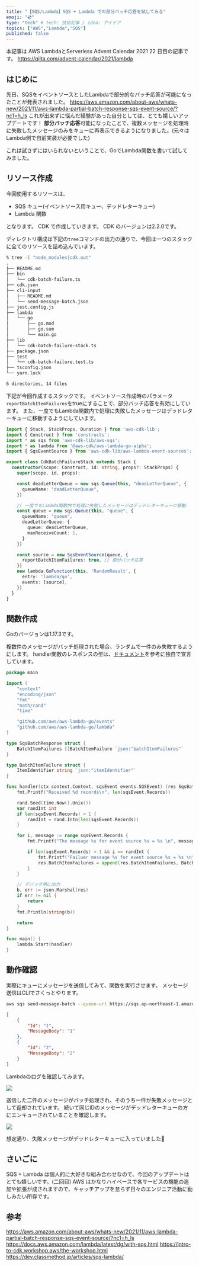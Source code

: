 ```yaml
---
title: "【SQS/Lambda】SQS + Lambda での部分バッチ応答を試してみる"
emoji: "💿"
type: "tech" # tech: 技術記事 / idea: アイデア
topics: ["AWS","Lambda","SQS"]
published: false
---
```


本記事は AWS LambdaとServerless Advent Calendar 2021 22 日目の記事です。
https://qiita.com/advent-calendar/2021/lambda

## はじめに

先日、SQSをイベントソースとしたLambdaで部分的なバッチ応答が可能になったことが発表されました。
https://aws.amazon.com/about-aws/whats-new/2021/11/aws-lambda-partial-batch-response-sqs-event-source/?nc1=h_ls
これが出来ずに悩んだ経験があった自分としては、とても嬉しいアップデートです！
**部分バッチ応答**可能になったことで、複数メッセージを処理時に失敗したメッセージのみをキューに再表示できるようになりました。(元々はLambda側で自前実装が必要でした)

これは試さずにはいられないということで、GoでLambda関数を書いて試してみました。

## リソース作成

今回使用するリソースは、

- SQS キュー(イベントソース用キュー、デッドレターキュー)
- Lambda 関数

となります。
CDK で作成していきます。
CDK のバージョンは2.2.0です。

ディレクトリ構成は下記の`tree`コマンドの出力の通りで、今回は一つのスタックに全てのリソースを詰め込んでいます。

```sh
% tree -I "node_modules|cdk.out"
.
├── README.md
├── bin
│   └── cdk-batch-failure.ts
├── cdk.json
├── cli-input
│   ├── README.md
│   └── send-message-batch.json
├── jest.config.js
├── lambda
│   └── go
│       ├── go.mod
│       ├── go.sum
│       └── main.go
├── lib
│   └── cdk-batch-failure-stack.ts
├── package.json
├── test
│   └── cdk-batch-failure.test.ts
├── tsconfig.json
└── yarn.lock

6 directories, 14 files
```

下記が今回作成するスタックです。
イベントソース作成時のパラメータ`reportBatchItemFailures`をtrueにすることで、部分バッチ応答を有効にしています。
また、一度でもLambda関数内で処理に失敗したメッセージはデッドレターキューに移動するようにしています。

```typescript:batch-stack.ts
import { Stack, StackProps, Duration } from 'aws-cdk-lib';
import { Construct } from 'constructs';
import * as sqs from 'aws-cdk-lib/aws-sqs';
import * as lambda from '@aws-cdk/aws-lambda-go-alpha';
import { SqsEventSource } from 'aws-cdk-lib/aws-lambda-event-sources';

export class CdkBatchFailureStack extends Stack {
  constructor(scope: Construct, id: string, props?: StackProps) {
    super(scope, id, props);

    const deadLetterQueue = new sqs.Queue(this, "deadLetterQueue", {
      queueName: "deadLetterQueue",
    })

    // 一度でもLambda関数内で処理に失敗したメッセージはデッドレターキューに移動
    const queue = new sqs.Queue(this, "queue", {
      queueName: "queue",
      deadLetterQueue: {
        queue: deadLetterQueue,
        maxReceiveCount: 1,
      }
    })

    const source = new SqsEventSource(queue, {
      reportBatchItemFailures: true, // 部分バッチ応答
    })
    new lambda.GoFunction(this, 'RandomResult', {
      entry: 'lambda/go',
      events: [source],
    })
  }
}
```

## 関数作成

Goのバージョンは1.17.3です。

複数件のメッセージがバッチ処理された場合、ランダムで一件のみ失敗するようにします。
handler関数のレスポンスの型は、[ドキュメント](https://docs.aws.amazon.com/lambda/latest/dg/with-sqs.html)を参考に独自で宣言しています。

```go
package main

import (
	"context"
	"encoding/json"
	"fmt"
	"math/rand"
	"time"

	"github.com/aws/aws-lambda-go/events"
	"github.com/aws/aws-lambda-go/lambda"
)

type SqsBatchResponse struct {
	BatchItemFailures []BatchItemFailure `json:"batchItemFailures"`
}

type BatchItemFailure struct {
	ItemIdentifier string `json:"itemIdentifier"`
}

func handler(ctx context.Context, sqsEvent events.SQSEvent) (res SqsBatchResponse, err error) {
	fmt.Printf("Received %d records\n", len(sqsEvent.Records))

	rand.Seed(time.Now().Unix())
	var randInt int
	if len(sqsEvent.Records) > 1 {
		randInt = rand.Intn(len(sqsEvent.Records))
	}

	for i, message := range sqsEvent.Records {
		fmt.Printf("The message %s for event source %s = %s \n", message.MessageId, message.EventSource, message.Body)

		if len(sqsEvent.Records) > 1 && i == randInt {
			fmt.Printf("Failuer message %s for event source %s = %s \n", message.MessageId, message.EventSource, message.Body)
			res.BatchItemFailures = append(res.BatchItemFailures, BatchItemFailure{message.MessageId})
		}
	}

	// デバッグ用に出力
	b, err := json.Marshal(res)
	if err != nil {
		return
	}
	fmt.Println(string(b))

	return
}

func main() {
	lambda.Start(handler)
}
```

## 動作確認

実際にキューにメッセージを送信してみて、関数を実行させます。
メッセージ送信はCLIでさくっとやります。

```sh
aws sqs send-message-batch --queue-url https://sqs.ap-northeast-1.amazonaws.com/${ACCOUNT_ID}/queue --entries file://cli-input/send-message-batch.json
```

```json:send-message-batch.json
[
    {
        "Id": "1",
        "MessageBody": "1"
    },
    {
        "Id": "2",
        "MessageBody": "2"
    }
]
```

Lambdaのログを確認してみます。

![](https://storage.googleapis.com/zenn-user-upload/7160c863777a-20211218.png)

送信した二件のメッセージがバッチ処理され、そのうち一件が失敗メッセージとして返却されています。
続いて同じIDのメッセージがデッドレターキューの方にエンキューされていることを確認します。

![](https://storage.googleapis.com/zenn-user-upload/b7d9d2545f85-20211218.png)

想定通り、失敗メッセージがデッドレターキューに入っていました🎊

## さいごに

SQS + Lambda は個人的に大好きな組み合わせなので、今回のアップデートはとても嬉しいです。(二回目)
AWS はかなりハイペースで各サービスの機能の追加や拡張が成されますので、キャッチアップを怠らず日々のエンジニア活動に勤しみたい所存です。

## 参考

https://aws.amazon.com/about-aws/whats-new/2021/11/aws-lambda-partial-batch-response-sqs-event-source/?nc1=h_ls
https://docs.aws.amazon.com/lambda/latest/dg/with-sqs.html
https://intro-to-cdk.workshop.aws/the-workshop.html
https://dev.classmethod.jp/articles/sqs-lambda/
